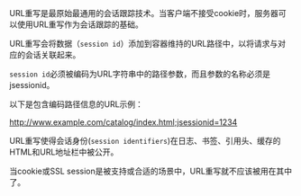 URL重写是最原始最通用的会话跟踪技术。当客户端不接受cookie时，服务器可以使用URL重写作为会话跟踪的基础。

URL重写会将数据（`session id`）添加到容器维持的URL路径中，以将请求与对应的会话关联起来。

`session id`必须被编码为URL字符串中的路径参数，而且参数的名称必须是jsessionid。

以下是包含编码路径信息的URL示例：

http://www.example.com/catalog/index.html;jsessionid=1234

URL重写使得会话身份(`session identifiers`)在日志、书签、引用头、缓存的HTML和URL地址栏中被公开。

当cookie或SSL session是被支持或合适的场景中，URL重写就不应该被用在其中了。